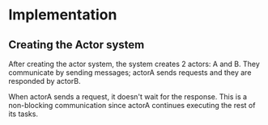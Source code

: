 # Implementation
## Creating the Actor system

After creating the actor system, the system creates 2 actors: A and B. They communicate by sending messages; actorA sends requests and they
are responded by actorB.

When actorA sends a request, it doesn't wait for the response. This is a non-blocking communication since actorA continues executing 
the rest of its tasks.